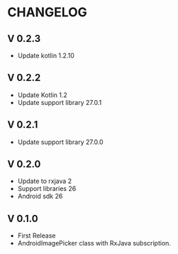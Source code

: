 # CHANGELOG

## V 0.2.3
- Update kotlin 1.2.10

## V 0.2.2
- Update Kotlin 1.2
- Update support library 27.0.1

## V 0.2.1
- Update support library 27.0.0

## V 0.2.0
- Update to rxjava 2
- Support libraries 26
- Android sdk 26

## V 0.1.0
- First Release
- AndroidImagePicker class with RxJava subscription.
